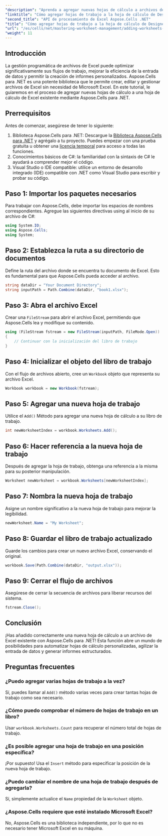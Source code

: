 ```yaml
---
"description": "Aprenda a agregar nuevas hojas de cálculo a archivos de Excel mediante programación con Aspose.Cells para .NET. Esta guía completa le guiará por los pasos necesarios."
"linktitle": "Cómo agregar hojas de trabajo a la hoja de cálculo de Designer usando Aspose.Cells"
"second_title": "API de procesamiento de Excel Aspose.Cells .NET"
"title": "Cómo agregar hojas de trabajo a la hoja de cálculo de Designer usando Aspose.Cells"
"url": "/es/cells/net/mastering-worksheet-management/adding-worksheets-to-designer-spreadsheet/"
"weight": 11
---
```


## Introducción

La gestión programática de archivos de Excel puede optimizar significativamente sus flujos de trabajo, mejorar la eficiencia de la entrada de datos y permitir la creación de informes personalizados. Aspose.Cells para .NET es una potente biblioteca que le permite crear, editar y gestionar archivos de Excel sin necesidad de Microsoft Excel. En este tutorial, le guiaremos en el proceso de agregar nuevas hojas de cálculo a una hoja de cálculo de Excel existente mediante Aspose.Cells para .NET.

## Prerrequisitos
Antes de comenzar, asegúrese de tener lo siguiente:

1. Biblioteca Aspose.Cells para .NET: Descargue la [Biblioteca Aspose.Cells para .NET](https://releases.aspose.com/cells/net/) y agrégalo a tu proyecto. Puedes empezar con una prueba gratuita u obtener una [licencia temporal](https://purchase.aspose.com/temporary-license/) para acceso a todas las funciones.
2. Conocimientos básicos de C#: la familiaridad con la sintaxis de C# le ayudará a comprender mejor el código.
3. Visual Studio o IDE compatible: utilice un entorno de desarrollo integrado (IDE) compatible con .NET como Visual Studio para escribir y probar su código.

## Paso 1: Importar los paquetes necesarios
Para trabajar con Aspose.Cells, debe importar los espacios de nombres correspondientes. Agregue las siguientes directivas using al inicio de su archivo de C#:

```csharp
using System.IO;
using Aspose.Cells;
using System;
```

## Paso 2: Establezca la ruta a su directorio de documentos
Define la ruta del archivo donde se encuentra tu documento de Excel. Esto es fundamental para que Aspose.Cells pueda acceder al archivo.

```csharp
string dataDir = "Your Document Directory";
string inputPath = Path.Combine(dataDir, "book1.xlsx");
```

## Paso 3: Abra el archivo Excel
Crear una `FileStream` para abrir el archivo Excel, permitiendo que Aspose.Cells lea y modifique su contenido.

```csharp
using (FileStream fstream = new FileStream(inputPath, FileMode.Open))
{
    // Continuar con la inicialización del libro de trabajo
}
```

## Paso 4: Inicializar el objeto del libro de trabajo
Con el flujo de archivos abierto, cree un `Workbook` objeto que representa su archivo Excel.

```csharp
Workbook workbook = new Workbook(fstream);
```

## Paso 5: Agregar una nueva hoja de trabajo
Utilice el `Add()` Método para agregar una nueva hoja de cálculo a su libro de trabajo.

```csharp
int newWorksheetIndex = workbook.Worksheets.Add();
```

## Paso 6: Hacer referencia a la nueva hoja de trabajo
Después de agregar la hoja de trabajo, obtenga una referencia a la misma para su posterior manipulación.

```csharp
Worksheet newWorksheet = workbook.Worksheets[newWorksheetIndex];
```

## Paso 7: Nombra la nueva hoja de trabajo
Asigne un nombre significativo a la nueva hoja de trabajo para mejorar la legibilidad.

```csharp
newWorksheet.Name = "My Worksheet";
```

## Paso 8: Guardar el libro de trabajo actualizado
Guarde los cambios para crear un nuevo archivo Excel, conservando el original.

```csharp
workbook.Save(Path.Combine(dataDir, "output.xlsx"));
```

## Paso 9: Cerrar el flujo de archivos
Asegúrese de cerrar la secuencia de archivos para liberar recursos del sistema.

```csharp
fstream.Close();
```

## Conclusión
¡Has añadido correctamente una nueva hoja de cálculo a un archivo de Excel existente con Aspose.Cells para .NET! Esta función abre un mundo de posibilidades para automatizar hojas de cálculo personalizadas, agilizar la entrada de datos y generar informes estructurados.

## Preguntas frecuentes

### ¿Puedo agregar varias hojas de trabajo a la vez?
Sí, puedes llamar al `Add()` método varias veces para crear tantas hojas de trabajo como sea necesario.

### ¿Cómo puedo comprobar el número de hojas de trabajo en un libro?
Usar `workbook.Worksheets.Count` para recuperar el número total de hojas de trabajo.

### ¿Es posible agregar una hoja de trabajo en una posición específica?
¡Por supuesto! Usa el `Insert` método para especificar la posición de la nueva hoja de trabajo.

### ¿Puedo cambiar el nombre de una hoja de trabajo después de agregarla?
Sí, simplemente actualice el `Name` propiedad de la `Worksheet` objeto.

### ¿Aspose.Cells requiere que esté instalado Microsoft Excel?
No, Aspose.Cells es una biblioteca independiente, por lo que no es necesario tener Microsoft Excel en su máquina.